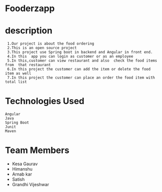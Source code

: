 

# Fooderzapp
  # description
     1.Our project is about the food ordering 
     2.This is an open source project
     3.This project use Spring boot in backend and Angular in front end.
     4.In this  app you can login as customer or as an employee
     5.In this,customer can view restaurant and also  check the food items from  that restaurant
     6.In this project the customer can add the item or delete the food item as well
     7.In this project the customer can place an order the food item with total list
     
  # Technologies Used
    Angular
    Java
    Spring Boot
    Junit
    Maven
    
    
 # Team Members
  * Kesa Gaurav
  * Himanshu
  * Arnab kar
  * Satish
  * Grandhi Vijeshwar
  
  
